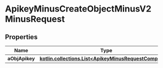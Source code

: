 
# ApikeyMinusCreateObjectMinusV2MinusRequest

## Properties
Name | Type | Description | Notes
------------ | ------------- | ------------- | -------------
**aObjApikey** | [**kotlin.collections.List&lt;ApikeyMinusRequestCompound&gt;**](ApikeyMinusRequestCompound.md) |  | 



